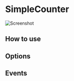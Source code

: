 SimpleCounter
========
![Screenshot]()


How to use
----------


Options
---------

Events
-------

